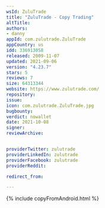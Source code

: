 ```yaml
---
wsId: ZuluTrade
title: "ZuluTrade - Copy Trading"
altTitle: 
authors:
- danny
appId: com.zulutrade.ZuluTrade
appCountry: us
idd: 336913058
released: 2009-11-07
updated: 2021-09-06
version: "4.23.7"
stars: 5
reviews: 7
size: 64313344
website: https://www.zulutrade.com/
repository: 
issue: 
icon: com.zulutrade.ZuluTrade.jpg
bugbounty: 
verdict: nowallet
date: 2021-10-08
signer: 
reviewArchive:


providerTwitter: zulutrade
providerLinkedIn: zulutrade
providerFacebook: zulutrade
providerReddit:  

redirect_from:

---
```



{% include copyFromAndroid.html %}
